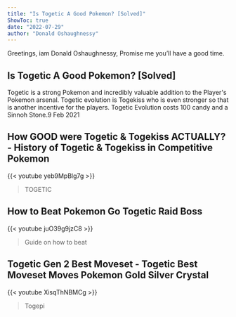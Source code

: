 ```yaml
---
title: "Is Togetic A Good Pokemon? [Solved]"
ShowToc: true 
date: "2022-07-29"
author: "Donald Oshaughnessy" 
---
```


Greetings, iam Donald Oshaughnessy, Promise me you’ll have a good time.
## Is Togetic A Good Pokemon? [Solved]
 Togetic is a strong Pokemon and incredibly valuable addition to the Player's Pokemon arsenal. Togetic evolution is Togekiss who is even stronger so that is another incentive for the players. Togetic Evolution costs 100 candy and a Sinnoh Stone.9 Feb 2021

## How GOOD were Togetic & Togekiss ACTUALLY? - History of Togetic & Togekiss in Competitive Pokemon
{{< youtube yeb9MpBlg7g >}}
>TOGETIC

## How to Beat Pokemon Go Togetic Raid Boss
{{< youtube juO39g9jzC8 >}}
>Guide on how to beat 

## Togetic Gen 2 Best Moveset - Togetic Best Moveset Moves Pokemon Gold Silver Crystal
{{< youtube XisqThNBMCg >}}
>Togepi 

